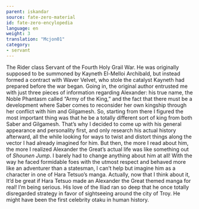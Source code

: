 ```yaml
---
parent: iskandar
source: fate-zero-material
id: fate-zero-encylopedia
language: en
weight: 3
translation: "Mcjon01"
category:
- servant
---
```


The Rider class Servant of the Fourth Holy Grail War. He was originally supposed to be summoned by Kayneth El-Melloi Archibald, but instead formed a contract with Waver Velvet, who stole the catalyst Kayneth had prepared before the war began.
Going in, the original author entrusted me with just three pieces of information regarding Alexander: his true name, the Noble Phantasm called “Army of the King,” and the fact that there must be a development where Saber comes to reconsider her own kingship through her conflict with him and Gilgamesh.
So, starting from there I figured the most important thing was that he be a totally different sort of king from both Saber and Gilgamesh. That’s why I decided to come up with his general appearance and personality first, and only research his actual history afterward, all the while looking for ways to twist and distort things along the vector I had already imagined for him. But then, the more I read about him, the more I realized Alexander the Great’s actual life was like something out of *Shounen Jump*. I barely had to change anything about him at all! With the way he faced formidable foes with the utmost respect and behaved more like an adventurer than a statesman, I can’t help but imagine him as a character in one of Hara Tetsuo’s manga. Actually, now that I think about it, It’d be great if Hara Tetsuo made an Alexander the Great themed manga for real! I’m being serious.
His love of the Iliad ran so deep that he once totally disregarded strategy in favor of sightseeing around the city of Troy. He might have been the first celebrity otaku in human history.
